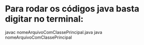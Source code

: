 # Para rodar os códigos java basta digitar no terminal:
  javac nomeArquivoComClassePrincipal.java
  java nomeArquivoComClassePrincipal
